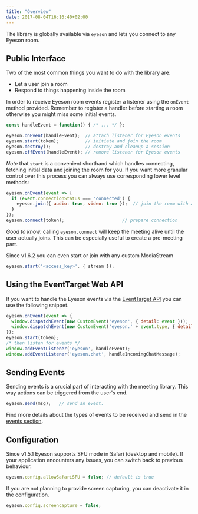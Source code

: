 ```yaml
---
title: "Overview"
date: 2017-08-04T16:16:40+02:00
---
```


The library is globally available via `eyeson` and lets you connect to any
Eyeson room.

## Public Interface

Two of the most common things you want to do with the library are:

- Let a user join a room
- Respond to things happening inside the room

In order to receive Eyeson room events register a listener using the `onEvent`
method provided. Remember to register a handler before starting a room
otherwise you might miss some initial events.

```JavaScript
const handleEvent = function() { /* ... */ };

eyeson.onEvent(handleEvent);  // attach listener for Eyeson events
eyeson.start(token);          // initiate and join the room
eyeson.destroy();             // destroy and cleanup a session
eyeson.offEvent(handleEvent); // remove listener for Eyeson events
```

_Note_ that `start` is a convenient shorthand which handles connecting, fetching
initial data and joining the room for you. If you want more granular control
over this process you can always use corresponding lower level methods:

```JavaScript
eyeson.onEvent(event => {
  if (event.connectionStatus === 'connected') {
    eyeson.join({ audio: true, video: true });  // join the room with audio and video
  }
});
eyeson.connect(token);                      // prepare connection
```

_Good to know:_ calling `eyeson.connect` will keep the meeting alive until the
user actually joins. This can be especially useful to create a pre-meeting part.

Since v1.6.2 you can even start or join with any custom MediaStream

```JavaScript
eyeson.start('<access_key>', { stream });
```

## Using the EventTarget Web API

If you want to handle the Eyeson events via the [EventTarget API] you can use
the following snippet.

```JavaScript
eyeson.onEvent(event => {
  window.dispatchEvent(new CustomEvent('eyeson', { detail: event }));
  window.dispatchEvent(new CustomEvent('eyeson.' + event.type, { detail: event }));
});
eyeson.start(token);
/* then listen for events */
window.addEventListener('eyeson', handleEvent);
window.addEventListener('eyeson.chat', handleIncomingChatMessage);
```

## Sending Events

Sending events is a crucial part of interacting with the meeting library. This
way actions can be triggered from the user's end.

```JavaScript
eyeson.send(msg);   // send an event.
```

Find more details about the types of events to be received and send in the
[events section](/events/).

## Configuration

Since v1.5.1 Eyeson supports SFU mode in Safari (desktop and mobile). If your
application encounters any issues, you can switch back to previous behaviour.

```JavaScript
eyeson.config.allowSafariSFU = false; // default is true
```

If you are not planning to provide screen capturing, you can deactivate it in
the configuration.

```JavaScript
eyeson.config.screencapture = false;
```

[EventTarget API]: https://developer.mozilla.org/en-US/docs/Web/API/EventTarget "EventTarget API Documentation"
